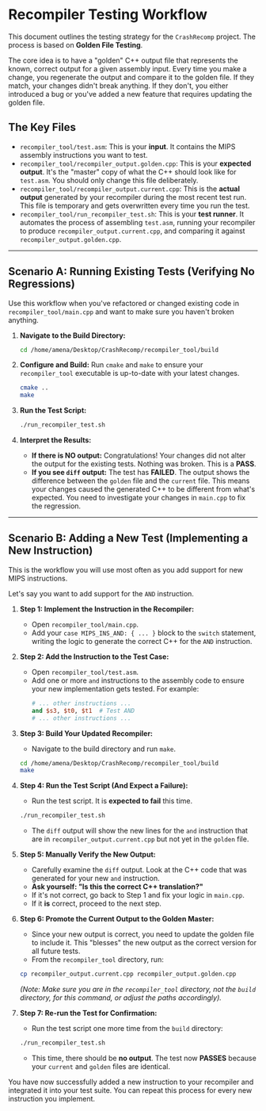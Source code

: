 # Recompiler Testing Workflow

This document outlines the testing strategy for the `CrashRecomp` project. The process is based on **Golden File Testing**.

The core idea is to have a "golden" C++ output file that represents the known, correct output for a given assembly input. Every time you make a change, you regenerate the output and compare it to the golden file. If they match, your changes didn't break anything. If they don't, you either introduced a bug or you've added a new feature that requires updating the golden file.

## The Key Files

-   `recompiler_tool/test.asm`: This is your **input**. It contains the MIPS assembly instructions you want to test.
-   `recompiler_tool/recompiler_output.golden.cpp`: This is your **expected output**. It's the "master" copy of what the C++ should look like for `test.asm`. You should only change this file deliberately.
-   `recompiler_tool/recompiler_output.current.cpp`: This is the **actual output** generated by your recompiler during the most recent test run. This file is temporary and gets overwritten every time you run the test.
-   `recompiler_tool/run_recompiler_test.sh`: This is your **test runner**. It automates the process of assembling `test.asm`, running your recompiler to produce `recompiler_output.current.cpp`, and comparing it against `recompiler_output.golden.cpp`.

---

## Scenario A: Running Existing Tests (Verifying No Regressions)

Use this workflow when you've refactored or changed existing code in `recompiler_tool/main.cpp` and want to make sure you haven't broken anything.

1.  **Navigate to the Build Directory:**
    ```bash
    cd /home/amena/Desktop/CrashRecomp/recompiler_tool/build
    ```

2.  **Configure and Build:** Run `cmake` and `make` to ensure your `recompiler_tool` executable is up-to-date with your latest changes.
    ```bash
    cmake ..
    make
    ```

3.  **Run the Test Script:**
    ```bash
    ./run_recompiler_test.sh
    ```

4.  **Interpret the Results:**
    *   **If there is NO output:** Congratulations! Your changes did not alter the output for the existing tests. Nothing was broken. This is a **PASS**.
    *   **If you see `diff` output:** The test has **FAILED**. The output shows the difference between the `golden` file and the `current` file. This means your changes caused the generated C++ to be different from what's expected. You need to investigate your changes in `main.cpp` to fix the regression.

---

## Scenario B: Adding a New Test (Implementing a New Instruction)

This is the workflow you will use most often as you add support for new MIPS instructions.

Let's say you want to add support for the `AND` instruction.

1.  **Step 1: Implement the Instruction in the Recompiler:**
    *   Open `recompiler_tool/main.cpp`.
    *   Add your `case MIPS_INS_AND: { ... }` block to the `switch` statement, writing the logic to generate the correct C++ for the `AND` instruction.

2.  **Step 2: Add the Instruction to the Test Case:**
    *   Open `recompiler_tool/test.asm`.
    *   Add one or more `and` instructions to the assembly code to ensure your new implementation gets tested. For example:
        ```mips
        # ... other instructions ...
        and $s3, $t0, $t1  # Test AND
        # ... other instructions ...
        ```

3.  **Step 3: Build Your Updated Recompiler:**
    *   Navigate to the build directory and run `make`.
    ```bash
    cd /home/amena/Desktop/CrashRecomp/recompiler_tool/build
    make
    ```

4.  **Step 4: Run the Test Script (And Expect a Failure):**
    *   Run the test script. It is **expected to fail** this time.
    ```bash
    ./run_recompiler_test.sh
    ```
    *   The `diff` output will show the new lines for the `and` instruction that are in `recompiler_output.current.cpp` but not yet in the `golden` file.

5.  **Step 5: Manually Verify the New Output:**
    *   Carefully examine the `diff` output. Look at the C++ code that was generated for your new `and` instruction.
    *   **Ask yourself: "Is this the correct C++ translation?"**
    *   If it's not correct, go back to Step 1 and fix your logic in `main.cpp`.
    *   If it **is** correct, proceed to the next step.

6.  **Step 6: Promote the Current Output to the Golden Master:**
    *   Since your new output is correct, you need to update the golden file to include it. This "blesses" the new output as the correct version for all future tests.
    *   From the `recompiler_tool` directory, run:
    ```bash
    cp recompiler_output.current.cpp recompiler_output.golden.cpp
    ```
    *(Note: Make sure you are in the `recompiler_tool` directory, not the `build` directory, for this command, or adjust the paths accordingly).*

7.  **Step 7: Re-run the Test for Confirmation:**
    *   Run the test script one more time from the `build` directory:
    ```bash
    ./run_recompiler_test.sh
    ```
    *   This time, there should be **no output**. The test now **PASSES** because your `current` and `golden` files are identical.

You have now successfully added a new instruction to your recompiler and integrated it into your test suite. You can repeat this process for every new instruction you implement.

